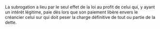 La subrogation a lieu par le seul effet de la loi au profit de celui qui, y ayant un intérêt légitime, paie dès lors que son paiement libère envers le créancier celui sur qui doit peser la charge définitive de tout ou partie de la dette.
